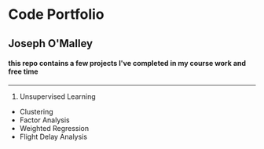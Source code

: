 # Code Portfolio
## Joseph O'Malley

#### this repo contains a few projects I've completed in my course work and free time

***

1. Unsupervised Learning
  + Clustering
  + Factor Analysis
  + Weighted Regression
  + Flight Delay Analysis
